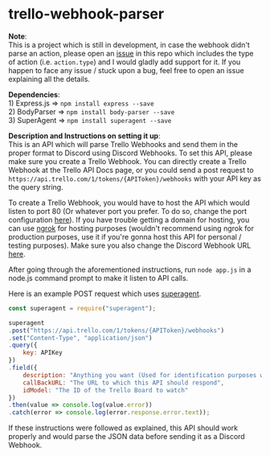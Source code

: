 # trello-webhook-parser

**Note**:  
This is a project which is still in development, in case the webhook didn't parse an action, please open an [issue](https://github.com/Santhosh-Annamalai/trello-webhook-parser/issues) in this repo which includes the type of action (i.e. `action.type`) and I would gladly add support for it. If you happen to face any issue / stuck upon a bug, feel free to open an issue explaining all the details.

**Dependencies**:  
    1) Express.js => `npm install express --save`  
    2) BodyParser => `npm install body-parser --save`  
    3) SuperAgent => `npm install superagent --save`  

**Description and Instructions on setting it up**:  
This is an API which will parse Trello Webhooks and send them in the proper format to Discord using Discord Webhooks. To set this API, please make sure you create a Trello Webhook. You can directly create a Trello Webhook at the Trello API Docs page, or you could send a post request to `https://api.trello.com/1/tokens/{APIToken}/webhooks` with your API key as the query string.

To create a Trello Webhook, you would have to host the API which would listen to port 80 (Or whatever port you prefer. To do so, change the port configuration [here](https://github.com/Santhosh-Annamalai/trello-webhook-parser/blob/3d2dd59dea0f7183421eb04ee6598bd0aaf8731f/app.js#L9)). If you have trouble getting a domain for hosting, you can use [ngrok](https://ngrok.com/) for hosting purposes (wouldn't recommend using ngrok for production purposes, use it if you're gonna host this API for personal / testing purposes). Make sure you also change the Discord Webhook URL [here](https://github.com/Santhosh-Annamalai/trello-webhook-parser/blob/3d2dd59dea0f7183421eb04ee6598bd0aaf8731f/app.js#L5).

After going through the aforementioned instructions, run `node app.js` in a node.js command prompt to make it listen to API calls.

Here is an example POST request which uses [superagent](http://visionmedia.github.io/superagent).

```js
const superagent = require("superagent");

superagent
.post("https://api.trello.com/1/tokens/{APIToken}/webhooks")
.set("Content-Type", "application/json")
.query({
    key: APIKey
})
.field({
    description: "Anything you want (Used for identification purposes when you view the details of a Webhook. More info about it here: https://developers.trello.com/v1.0/reference#webhook-object-1",
    callBackURL: "The URL to which this API should respond",
    idModel: "The ID of the Trello Board to watch"
})
.then(value => console.log(value.error))
.catch(error => console.log(error.response.error.text));
```

If these instructions were followed as explained, this API should work properly and would parse the JSON data before sending it as a Discord Webhook.